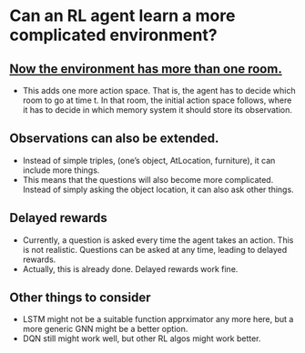 # Can an RL agent learn a more complicated environment?

## [Now the environment has more than one room.](./Homework%20from%20Michael_221018_180939.jpg)

- This adds one more action space. That is, the agent has to decide which room to go at time t. In that room, the initial action space follows, where it has to decide in which memory system it should store its observation.

## Observations can also be extended.

- Instead of simple triples, (one’s object, AtLocation, furniture), it can include more things.
- This means that the questions will also become more complicated. Instead of simply asking the object location, it can also ask other things.

## Delayed rewards

- Currently, a question is asked every time the agent takes an action. This is not realistic. Questions can be asked at any time, leading to delayed rewards.
- Actually, this is already done. Delayed rewards work fine.

## Other things to consider

- LSTM might not be a suitable function apprximator any more here, but a more generic GNN might be a better option.
- DQN still might work well, but other RL algos might work better.
